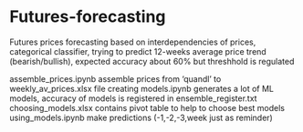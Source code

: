 # Futures-forecasting
Futures prices forecasting
based on interdependencies of prices, categorical classifier, trying to predict 12-weeks average price trend (bearish/bullish), expected accuracy about 60% but threshhold is regulated

assemble_prices.ipynb assemble prices from ‘quandl’ to weekly_av_prices.xlsx file
creating models.ipynb generates a lot of ML models, accuracy of models is registered in ensemble_register.txt
choosing_models.xlsx contains pivot table to help to choose best models
using_models.ipynb make predictions (-1,-2,-3,week just as reminder)
